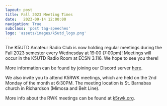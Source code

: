 ```yaml
---
layout: post
title: Fall 2023 Meeting Times
date:   2023-09-14 12:00:00
navigation: True
subclass: 'post tag-speeches'
logo: 'assets/images/k5utd_logo.png'
---
```

The K5UTD Amateur Radio Club is now holding regular meetings during the Fall 2023 semester every Wednesday at 19:00 (7:00pm)! Meetings will occur in the K5UTD Radio Room at ECSN 3.116. We hope to see you there!

More information can be found by joining our Discord server [here](https://discord.gg/JxJ3jHrKjN).


We also invite you to attend K5RWK meetings, which are held on the 2nd Monday of the month at 6:30PM. The meeting location is St. Barnabas church in Richardson (Mimosa and Belt Line). 

More info about the RWK meetings can be found at [k5rwk.org](http://www.k5rwk.org/).
